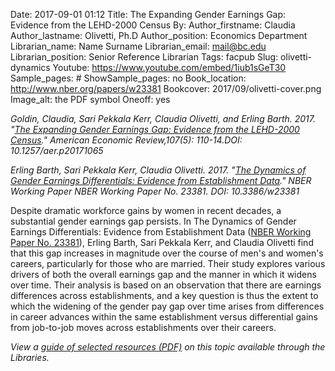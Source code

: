 Date: 2017-09-01 01:12
Title: The Expanding Gender Earnings Gap: Evidence from the LEHD-2000 Census
By:
Author_firstname:  Claudia
Author_lastname: Olivetti, Ph.D
Author_position: Economics Department
Librarian_name: Name Surname
Librarian_email: mail@bc.edu
Librarian_position: Senior Reference Librarian
Tags: facpub
Slug: olivetti-dynamics
Youtube: https://www.youtube.com/embed/1iub1sGeT30
Sample_pages: #
ShowSample_pages: no
Book_location: http://www.nber.org/papers/w23381
Bookcover: 2017/09/olivetti-cover.png
Image_alt: the PDF symbol
Oneoff: yes

<em>Goldin, Claudia, Sari Pekkala Kerr, Claudia Olivetti, and Erling Barth. 2017. "<a href="http://www.nber.org/papers/w23381">The Expanding Gender Earnings Gap: Evidence from the LEHD-2000 Census</a>." American Economic Review,107(5): 110-14.DOI: 10.1257/aer.p20171065

Erling Barth, Sari Pekkala Kerr, Claudia Olivetti. 2017. "<a href="https://www.aeaweb.org/articles?id=10.1257/aer.p20171065">The Dynamics of Gender Earnings Differentials: Evidence from Establishment Data</a>." NBER Working Paper NBER Working Paper No. 23381. DOI: 10.3386/w23381</em>

Despite dramatic workforce gains by women in recent decades, a substantial gender earnings gap persists. In The Dynamics of Gender Earnings Differentials: Evidence from Establishment Data (<a href="http://www.nber.org/papers/w23381">NBER Working Paper No. 23381</a>), Erling Barth, Sari Pekkala Kerr, and Claudia Olivetti find that this gap increases in magnitude over the course of men's and women's careers, particularly for those who are married. Their study explores various drivers of both the overall earnings gap and the manner in which it widens over time. Their analysis is based on an observation that there are earnings differences across establishments, and a key question is thus the extent to which the widening of the gender pay gap over time arises from differences in career advances within the same establishment versus differential gains from job-to-job moves across establishments over their careers.

<em>View a <a href="http://library.bc.edu/theme/img/facpub/2017/09/olivetti_guide.pdf">guide of selected resources (PDF)</a> on this topic available through the Libraries. </em>